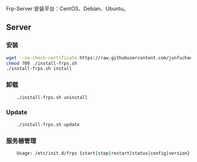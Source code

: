 Frp-Server 安装平台：CentOS、Debian、Ubuntu。

Server
------

### 安装

```Bash
wget --no-check-certificate https://raw.githubusercontent.com/junfuchang/onekey-install-frps/master/frps/install-frps.sh -O ./install-frps.sh
chmod 700 ./install-frps.sh
./install-frps.sh install
```

### 卸载
```Bash
    ./install-frps.sh uninstall
```

### Update
```Bash
    ./install-frps.sh update
```

### 服务器管理
```Bash
    Usage: /etc/init.d/frps {start|stop|restart|status|config|version}
```

